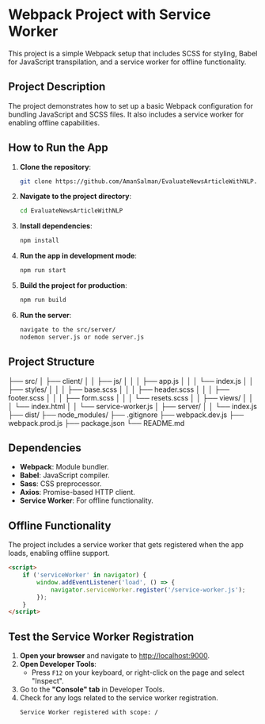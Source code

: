 # Webpack Project with Service Worker

This project is a simple Webpack setup that includes SCSS for styling, Babel for JavaScript transpilation, and a service worker for offline functionality.

## Project Description

The project demonstrates how to set up a basic Webpack configuration for bundling JavaScript and SCSS files. It also includes a service worker for enabling offline capabilities.

## How to Run the App

1. **Clone the repository**:
    ```bash
    git clone https://github.com/AmanSalman/EvaluateNewsArticleWithNLP.git
    ```
   
2. **Navigate to the project directory**:
    ```bash
    cd EvaluateNewsArticleWithNLP
    ```

3. **Install dependencies**:
    ```bash
    npm install
    ```

4. **Run the app in development mode**:
    ```bash
    npm run start
    ```

5. **Build the project for production**:
    ```bash
    npm run build
    ```
6. **Run the server**:
    ```bash 
    navigate to the src/server/
    nodemon server.js or node server.js
    ```
## Project Structure
├── src/
│ ├── client/
│ │ ├── js/
│ │ │ ├── app.js
│ │ │ └── index.js
│ │ ├── styles/
│ │ │ ├── base.scss
│ │ │ ├── header.scss
│ │ │ ├── footer.scss
│ │ │ ├── form.scss
│ │ │ └── resets.scss
│ │ ├── views/
│ │ │ └── index.html
│ │ └── service-worker.js
│ ├── server/
│ │ └── index.js
├── dist/
├── node_modules/
├── .gitignore
├── webpack.dev.js
├── webpack.prod.js
├── package.json
└── README.md


## Dependencies

- **Webpack**: Module bundler.
- **Babel**: JavaScript compiler.
- **Sass**: CSS preprocessor.
- **Axios**: Promise-based HTTP client.
- **Service Worker**: For offline functionality.

## Offline Functionality

The project includes a service worker that gets registered when the app loads, enabling offline support.

```html
<script>
    if ('serviceWorker' in navigator) {
        window.addEventListener('load', () => {
            navigator.serviceWorker.register('/service-worker.js');
        });
    }
</script>
```

## Test the Service Worker Registration

1. **Open your browser** and navigate to [http://localhost:9000](http://localhost:9000).
2. **Open Developer Tools**:
   - Press `F12` on your keyboard, or right-click on the page and select "Inspect".
3. Go to the **"Console" tab** in Developer Tools.
4. Check for any logs related to the service worker registration.
   ```plaintext
   Service Worker registered with scope: /
